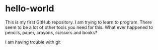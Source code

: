 # hello-world
This is my first GitHub repository. 
I am trying to learn to program. There seem to be a lot of other tools you need for this. What ever happened to pencils, paper, crayons, scissors and books?

I am having trouble with git
